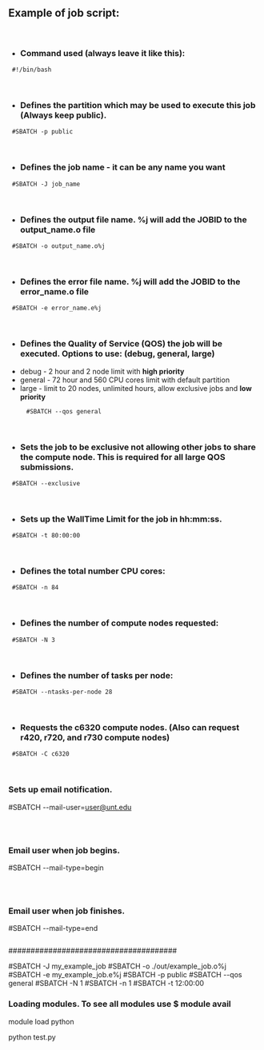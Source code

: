 ## Example of  job script:

</br>


* ### Command used (always leave it like this):
```
 #!/bin/bash 
```

</br>


* ###	Defines the partition which may be used to execute this job (Always keep public).
```
 #SBATCH -p public 
```

</br>

* ###	Defines the job name - it can be any name you want
```
 #SBATCH -J job_name
```

</br>

* ###	Defines the output file name. %j will add the JOBID to the output_name.o file
```
 #SBATCH -o output_name.o%j
```

</br>

* ###	Defines the error file name. %j will add the JOBID to the error_name.o file
```
 #SBATCH -e error_name.e%j
```

</br>

* ###	Defines the Quality of Service (**QOS**) the job will be executed. Options to use: (debug, general, large)
 * debug - 2 hour and 2 node limit with **high priority**
 * general - 72 hour and 560 CPU cores limit with default partition
 * large - limit to 20 nodes, unlimited hours, allow exclusive jobs and **low priority**
 
```
     #SBATCH --qos general
```

</br>

* ###	Sets the job to be exclusive not allowing other jobs to share the compute node.  This is required for all large QOS submissions.
```
 #SBATCH --exclusive
```

</br>

* ###	Sets up the WallTime Limit for the job in hh:mm:ss.
```
 #SBATCH -t 80:00:00
```

</br>

* ###	Defines the total number CPU cores:
```
 #SBATCH -n 84
```

</br>

* ###	Defines the number of compute nodes requested:
```
 #SBATCH -N 3
```

</br>

* ###	Defines the number of tasks per node:
```
 #SBATCH --ntasks-per-node 28
```

</br>

* ###	Requests the c6320 compute nodes. (Also can request r420, r720, and r730 compute nodes)
```
 #SBATCH -C c6320
```

</br>

###	Sets up email notification.
\#SBATCH --mail-user=user@unt.edu
```

```

</br>

###	Email user when job begins.
\#SBATCH --mail-type=begin
```

```

</br>

###	Email user when job finishes.
\#SBATCH --mail-type=end
```

```

######################################
 
#SBATCH -J my_example_job
#SBATCH -o ./out/example_job.o%j
#SBATCH -e my_example_job.e%j
#SBATCH -p public
#SBATCH --qos general
#SBATCH -N 1
#SBATCH -n 1
#SBATCH -t 12:00:00
 
### Loading modules. To see all modules use $ module avail 
module load python
 
python test.py
